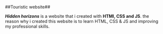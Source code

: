 ##Touristic website##

***Hidden horizons*** is a website that i created with **HTMl, CSS and JS**. the reason why i created this website is to learn HTML, CSS & JS and improving my professional skills.
